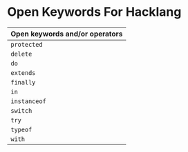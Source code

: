 # Open Keywords For Hacklang

| **Open keywords and/or operators**
| ------------------------------------------------------------------ |
| `protected` |
| `delete` |
| `do` |
| `extends` |
| `finally` |
| `in` |
| `instanceof`|
| `switch` |
| `try` |
| `typeof` |
| `with` |
